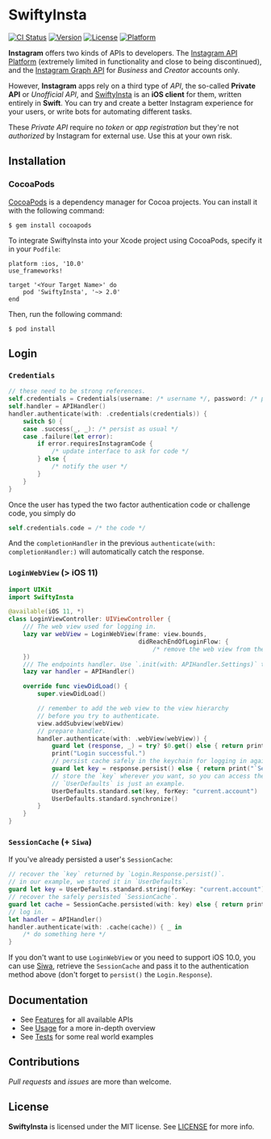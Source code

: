 # SwiftyInsta
[![CI Status](https://img.shields.io/travis/TheM4hd1/SwiftyInsta.svg?style=flat)](https://travis-ci.org/TheM4hd1/SwiftyInsta)
[![Version](https://img.shields.io/cocoapods/v/SwiftyInsta.svg?style=flat)](https://cocoapods.org/pods/SwiftyInsta)
[![License](https://img.shields.io/cocoapods/l/SwiftyInsta.svg?style=flat)](https://cocoapods.org/pods/SwiftyInsta)
[![Platform](https://img.shields.io/cocoapods/p/SwiftyInsta.svg?style=flat)](https://cocoapods.org/pods/SwiftyInsta)

**Instagram** offers two kinds of APIs to developers. The [Instagram API Platform](https://www.instagram.com/developer/) (extremely limited in functionality and close to being discontinued), and the [Instagram Graph API](https://developers.facebook.com/docs/instagram-api) for _Business_ and _Creator_ accounts only.

However, **Instagram** apps rely on a third type of _API_, the so-called **Private API** or _Unofficial API_, and [SwiftyInsta](https://github.com/TheM4hd1/SwiftyInsta) is an **iOS client** for them, written entirely in **Swift**.
You can try and create a better Instagram experience for your users, or write bots for automating different tasks.

These _Private API_ require no _token_ or _app registration_ but they're not _authorized_ by Instagram for external use.
Use this at your own risk.

## Installation
### CocoaPods
[CocoaPods](https://cocoapods.org) is a dependency manager for Cocoa projects. You can install it with the following command:
```terminal
$ gem install cocoapods
```
To integrate SwiftyInsta into your Xcode project using CocoaPods, specify it in your `Podfile`:
```text
platform :ios, '10.0'
use_frameworks!

target '<Your Target Name>' do
    pod 'SwiftyInsta', '~> 2.0'
end
```
Then, run the following command:
```terminal
$ pod install
````

<!--
### Manually
To use this library in your project manually you may:
    - Add compiled framework from ```General > Linked frameworks and libraries```
    - Clone the project, right click on your root project(not SwiftyInsta) and select ```Add files...```, then select the ```SwiftyInsta.xcodeproj```. after that go to your ```project>embeded libraries``` and select ```SwiftyInsta.framework```, build the project and import ```SwiftyInsta```
-->

## Login
### `Credentials`
```swift
// these need to be strong references.
self.credentials = Credentials(username: /* username */, password: /* password */, verifyBy: .text)
self.handler = APIHandler()
handler.authenticate(with: .credentials(credentials)) {
    switch $0 {
    case .success(_, _): /* persist as usual */
    case .failure(let error):
        if error.requiresInstagramCode {
            /* update interface to ask for code */
        } else {
            /* notify the user */
        }
    }
}
```

Once the user has typed the two factor authentication code or challenge code, you simply do
```swift
self.credentials.code = /* the code */
```
And the `completionHandler` in the previous `authenticate(with: completionHandler:)` will automatically catch the response.


### `LoginWebView` (> iOS 11)
```swift
import UIKit
import SwiftyInsta

@available(iOS 11, *)
class LoginViewController: UIViewController {
    /// The web view used for logging in.
    lazy var webView = LoginWebView(frame: view.bounds,
                                    didReachEndOfLoginFlow: {
                                        /* remove the web view from the view hierarchy and notify the user */
    })
    /// The endpoints handler. Use `.init(with: APIHandler.Settings)` to customize it.
    lazy var handler = APIHandler()

    override func viewDidLoad() {
        super.viewDidLoad()

        // remember to add the web view to the view hierarchy
        // before you try to authenticate.
        view.addSubview(webView)
        // prepare handler.
        handler.authenticate(with: .webView(webView)) {
            guard let (response, _) = try? $0.get() else { return print("Login failed.") }
            print("Login successful.")
            // persist cache safely in the keychain for logging in again in the future.
            guard let key = response.persist() else { return print("`SessionCache` could not be persisted.") }
            // store the `key` wherever you want, so you can access the `SessionCache` later.
            // `UserDefaults` is just an example.
            UserDefaults.standard.set(key, forKey: "current.account")
            UserDefaults.standard.synchronize()
        }
    }
}
```

### `SessionCache` (+ `Siwa`)
If you've already persisted a user's `SessionCache`:

```swift
// recover the `key` returned by `Login.Response.persist()`.
// in our example, we stored it in `UserDefaults`.
guard let key = UserDefaults.standard.string(forKey: "current.account") else { return print("`key` not found.") }
// recover the safely persisted `SessionCache`.
guard let cache = SessionCache.persisted(with: key) else { return print("`SessionCache` not found.") }
// log in.
let handler = APIHandler()
handler.authenticate(with: .cache(cache)) { _ in
    /* do something here */
}
```

If you don't want to use `LoginWebView` or you need to support iOS 10.0, you can use [Siwa](https://github.com/TheM4hd1/Siwa), retrieve the `SessionCache` and pass it to the authentication method above (don't forget to `persist()` the `Login.Response`).

## Documentation

- See [Features](https://github.com/TheM4hd1/SwiftyInsta/wiki/Features) for all available APIs
- See [Usage](https://github.com/TheM4hd1/SwiftyInsta/wiki/Usage) for a more in-depth overview
- See [Tests](https://github.com/TheM4hd1/SwiftyInsta/tree/master/SwiftyInstaTests) for some real world examples

## Contributions

_Pull requests_ and _issues_ are more than welcome.

## License

**SwiftyInsta** is licensed under the MIT license. See [LICENSE](https://github.com/TheM4hd1/SwiftyInsta/blob/master/LICENSE) for more info.

